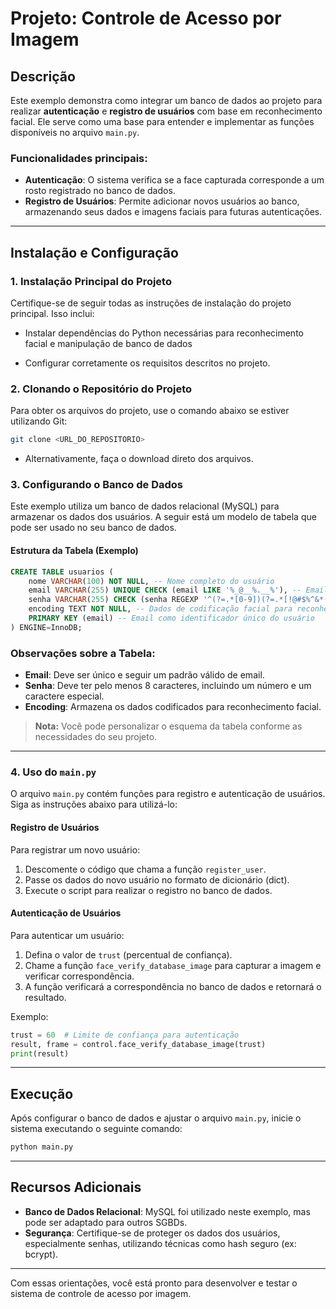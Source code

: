 # Projeto: Controle de Acesso por Imagem

## Descrição
Este exemplo demonstra como integrar um banco de dados ao projeto para realizar **autenticação** e **registro de usuários** com base em reconhecimento facial. Ele serve como uma base para entender e implementar as funções disponíveis no arquivo `main.py`.

### Funcionalidades principais:
- **Autenticação**: O sistema verifica se a face capturada corresponde a um rosto registrado no banco de dados.
- **Registro de Usuários**: Permite adicionar novos usuários ao banco, armazenando seus dados e imagens faciais para futuras autenticações.

---

## Instalação e Configuração

### 1. Instalação Principal do Projeto
Certifique-se de seguir todas as instruções de instalação do projeto principal. Isso inclui:
- Instalar dependências do Python necessárias para reconhecimento facial e manipulação de banco de dados

- Configurar corretamente os requisitos descritos no projeto.

### 2. Clonando o Repositório do Projeto

Para obter os arquivos do projeto, use o comando abaixo se estiver utilizando Git:

```bash
git clone <URL_DO_REPOSITORIO>
```

- Alternativamente, faça o download direto dos arquivos.

### 3. Configurando o Banco de Dados
Este exemplo utiliza um banco de dados relacional (MySQL) para armazenar os dados dos usuários. A seguir está um modelo de tabela que pode ser usado no seu banco de dados.

#### Estrutura da Tabela (Exemplo)

```sql
CREATE TABLE usuarios (
    nome VARCHAR(100) NOT NULL, -- Nome completo do usuário
    email VARCHAR(255) UNIQUE CHECK (email LIKE '%_@__%.__%'), -- Email único, validado por padrão de formato
    senha VARCHAR(255) CHECK (senha REGEXP '^(?=.*[0-9])(?=.*[!@#$%^&*(),.?":{}|<>]).{8,}$'), -- Senha com validação de complexidade
    encoding TEXT NOT NULL, -- Dados de codificação facial para reconhecimento
    PRIMARY KEY (email) -- Email como identificador único do usuário
) ENGINE=InnoDB;
```

### Observações sobre a Tabela:
- **Email**: Deve ser único e seguir um padrão válido de email.
- **Senha**: Deve ter pelo menos 8 caracteres, incluindo um número e um caractere especial.
- **Encoding**: Armazena os dados codificados para reconhecimento facial.

> **Nota:** Você pode personalizar o esquema da tabela conforme as necessidades do seu projeto.

---

### 4. Uso do `main.py`
O arquivo `main.py` contém funções para registro e autenticação de usuários. Siga as instruções abaixo para utilizá-lo:

#### Registro de Usuários
Para registrar um novo usuário:
1. Descomente o código que chama a função `register_user`.
2. Passe os dados do novo usuário no formato de dicionário (dict).
3. Execute o script para realizar o registro no banco de dados.

#### Autenticação de Usuários
Para autenticar um usuário:
1. Defina o valor de `trust` (percentual de confiança).
2. Chame a função `face_verify_database_image` para capturar a imagem e verificar correspondência.
3. A função verificará a correspondência no banco de dados e retornará o resultado.

Exemplo:

```python
trust = 60  # Limite de confiança para autenticação
result, frame = control.face_verify_database_image(trust)
print(result)
```

---

## Execução
Após configurar o banco de dados e ajustar o arquivo `main.py`, inicie o sistema executando o seguinte comando:

```bash
python main.py
```

---

## Recursos Adicionais
- **Banco de Dados Relacional**: MySQL foi utilizado neste exemplo, mas pode ser adaptado para outros SGBDs.
- **Segurança**: Certifique-se de proteger os dados dos usuários, especialmente senhas, utilizando técnicas como hash seguro (ex: bcrypt).

---

Com essas orientações, você está pronto para desenvolver e testar o sistema de controle de acesso por imagem.
